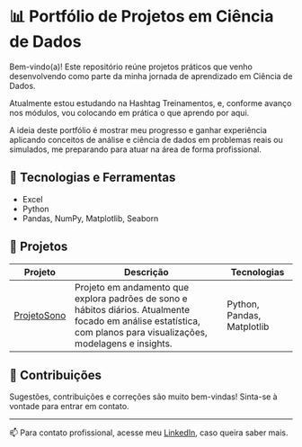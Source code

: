 # 📊 Portfólio de Projetos em Ciência de Dados

Bem-vindo(a)! Este repositório reúne projetos práticos que venho desenvolvendo como parte da minha jornada de aprendizado em Ciência de Dados.  

Atualmente estou estudando na Hashtag Treinamentos, e, conforme avanço nos módulos, vou colocando em prática o que aprendo por aqui.

A ideia deste portfólio é mostrar meu progresso e ganhar experiência aplicando conceitos de análise e ciência de dados em problemas reais ou simulados, me preparando para atuar na área de forma profissional.

## 🧠 Tecnologias e Ferramentas

- Excel
- Python    
- Pandas, NumPy, Matplotlib, Seaborn 

## 📁 Projetos

| Projeto | Descrição | Tecnologias |
|--------|-----------|-------------|
| [ProjetoSono](https://github.com/JaderBrenner/ProjetoSono) | Projeto em andamento que explora padrões de sono e hábitos diários. Atualmente focado em análise estatística, com planos para visualizações, modelagens e insights. | Python, Pandas, Matplotlib |

## 💬 Contribuições

Sugestões, contribuições e correções são muito bem-vindas! Sinta-se à vontade para entrar em contato.

---

📫 Para contato profissional, acesse meu [LinkedIn](https://www.linkedin.com/in/jaderbrenner/), caso queira saber mais.
